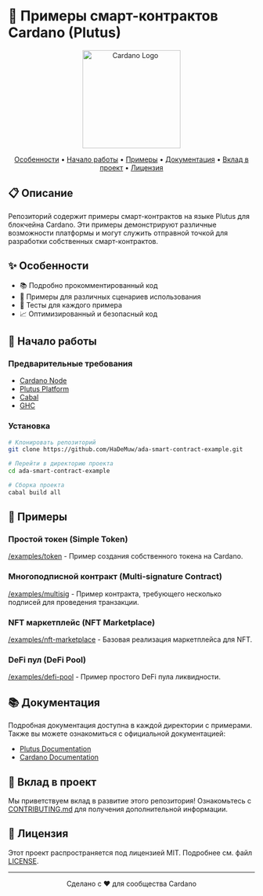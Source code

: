 # 🚀 Примеры смарт-контрактов Cardano (Plutus)

<p align="center">
  <img src="https://cardano.org/static/cardano-logo-512d11d995cb6f7a4e7ab6fa648bc6c7.svg" alt="Cardano Logo" width="200">
</p>

<p align="center">
  <a href="#особенности">Особенности</a> •
  <a href="#начало-работы">Начало работы</a> •
  <a href="#примеры">Примеры</a> •
  <a href="#документация">Документация</a> •
  <a href="#вклад-в-проект">Вклад в проект</a> •
  <a href="#лицензия">Лицензия</a>
</p>

## 📋 Описание

Репозиторий содержит примеры смарт-контрактов на языке Plutus для блокчейна Cardano. Эти примеры демонстрируют различные возможности платформы и могут служить отправной точкой для разработки собственных смарт-контрактов.

## ✨ Особенности

- 📚 Подробно прокомментированный код
- 🔧 Примеры для различных сценариев использования
- 🧪 Тесты для каждого примера
- 📈 Оптимизированный и безопасный код

## 🚀 Начало работы

### Предварительные требования

- [Cardano Node](https://developers.cardano.org/docs/get-started/installing-cardano-node/)
- [Plutus Platform](https://plutus.readthedocs.io/en/latest/plutus/tutorials/plutus-playground.html)
- [Cabal](https://www.haskell.org/cabal/)
- [GHC](https://www.haskell.org/ghc/)

### Установка

```bash
# Клонировать репозиторий
git clone https://github.com/HaDeMuw/ada-smart-contract-example.git

# Перейти в директорию проекта
cd ada-smart-contract-example

# Сборка проекта
cabal build all
```

## 📖 Примеры

### Простой токен (Simple Token)

[/examples/token](/examples/token) - Пример создания собственного токена на Cardano.

### Многоподписной контракт (Multi-signature Contract)

[/examples/multisig](/examples/multisig) - Пример контракта, требующего несколько подписей для проведения транзакции.

### NFT маркетплейс (NFT Marketplace)

[/examples/nft-marketplace](/examples/nft-marketplace) - Базовая реализация маркетплейса для NFT.

### DeFi пул (DeFi Pool)

[/examples/defi-pool](/examples/defi-pool) - Пример простого DeFi пула ликвидности.

## 📚 Документация

Подробная документация доступна в каждой директории с примерами. Также вы можете ознакомиться с официальной документацией:

- [Plutus Documentation](https://plutus.readthedocs.io/)
- [Cardano Documentation](https://docs.cardano.org/)

## 🤝 Вклад в проект

Мы приветствуем вклад в развитие этого репозитория! Ознакомьтесь с [CONTRIBUTING.md](CONTRIBUTING.md) для получения дополнительной информации.

## 📄 Лицензия

Этот проект распространяется под лицензией MIT. Подробнее см. файл [LICENSE](LICENSE).

---

<p align="center">
  Сделано с ❤️ для сообщества Cardano
</p>